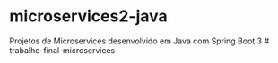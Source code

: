 # microservices2-java
Projetos de Microservices desenvolvido em Java com Spring Boot 3
#   t r a b a l h o - f i n a l - m i c r o s e r v i c e s  
 